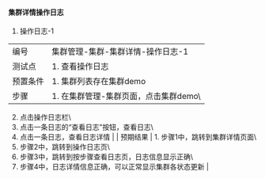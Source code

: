 #### 集群详情操作日志

1. 操作日志-1

|||
| ---- | ---- |
| 编号 | 集群管理-集群-集群详情-操作日志-1 |
| 测试点 | 1. 查看操作日志 |
| 预置条件 | 1. 集群列表存在集群demo |
| 步骤 | 1. 在集群管理-集群页面，点击集群demo\
2. 点击操作日志栏\
3. 点击一条日志的“查看日志”按钮，查看日志\
4. 点击一条日志，查看日志详情 |
| 预期结果 | 1. 步骤1中，跳转到集群详情页面\
2. 步骤2中，跳转到操作日志页\
3. 步骤3中，跳转到按步骤查看日志页，日志信息显示正确\
4. 步骤4中，日志详情信息正确，可以正常显示集群各状态更新 |